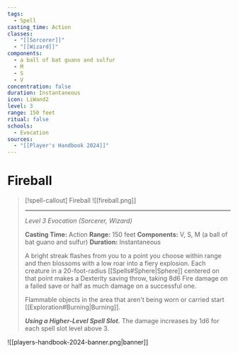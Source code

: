 ```yaml
---
tags:
  - Spell
casting_time: Action
classes:
  - "[[Sorcerer]]"
  - "[[Wizard]]"
components:
  - a ball of bat guano and sulfur
  - M
  - S
  - V
concentration: false
duration: Instantaneous
icon: LiWand2
level: 3
range: 150 feet
ritual: false
schools:
  - Evocation
sources:
  - "[[Player's Handbook 2024]]"
---
```


# Fireball

>[!spell-callout] Fireball
>![[fireball.png]]
>
>---
>_Level 3 Evocation (Sorcerer, Wizard)_
>
>**Casting Time:** Action
>**Range:** 150 feet
>**Components:** V, S, M (a ball of bat guano and sulfur)
>**Duration:** Instantaneous
>
>A bright streak flashes from you to a point you choose within range and then blossoms with a low roar into a fiery explosion. Each creature in a 20-foot-radius [[Spells#Sphere\|Sphere]] centered on that point makes a Dexterity saving throw, taking 8d6 Fire damage on a failed save or half as much damage on a successful one.
>
>Flammable objects in the area that aren't being worn or carried start [[Exploration#Burning\|Burning]].
>
>**_Using a Higher-Level Spell Slot._** The damage increases by 1d6 for each spell slot level above 3.


![[players-handbook-2024-banner.png|banner]]
